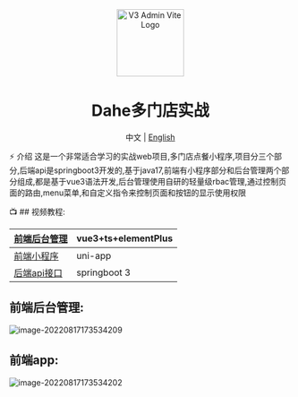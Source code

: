                                                                                                       
<div align="center">
  <img alt="V3 Admin Vite Logo" width="120" height="120" src="https://document-1255680412.cos.ap-guangzhou.myqcloud.com/typora/%E6%9C%AA%E6%A0%87%E9%A2%98-2.png">
  <h1>Dahe多门店实战</h1>
  <span>中文 | <a href="./README_EN.md">English</a></span>
</div>

⚡ 介绍
这是一个非常适合学习的实战web项目,多门店点餐小程序,项目分三个部分,后端api是springboot3开发的,基于java17,前端有小程序部分和后台管理两个部分组成,都是基于vue3语法开发,后台管理使用自研的轻量级rbac管理,通过控制页面的路由,menu菜单,和自定义指令来控制页面和按钮的显示使用权限

 📺  ## 视频教程:

| [前端后台管理](https://www.bilibili.com/video/BV1Su411q71n/?vd_source=3d16cd7d6ebde0316897b8802e5cde9b) | vue3+ts+elementPlus     |
| -------------- | ------------ |
| [前端小程序](https://www.bilibili.com/video/BV1kN411K7aK/?vd_source=3d16cd7d6ebde0316897b8802e5cde9b)   | uni-app      |
| [后端api接口](https://www.bilibili.com/video/BV1Fk4y157Wh/?vd_source=3d16cd7d6ebde0316897b8802e5cde9b)    | springboot 3 |



## 前端后台管理:
![image-20220817173534209](https://document-1255680412.cos.ap-guangzhou.myqcloud.com/%E9%A1%B9%E7%9B%AE%E9%A2%84%E8%A7%88.gif)

## 前端app:
![image-20220817173534202](https://document-1255680412.cos.ap-guangzhou.myqcloud.com/food/%E5%B0%8F%E7%A8%8B%E5%BA%8F%E9%A2%84%E8%A7%88.jpg)



